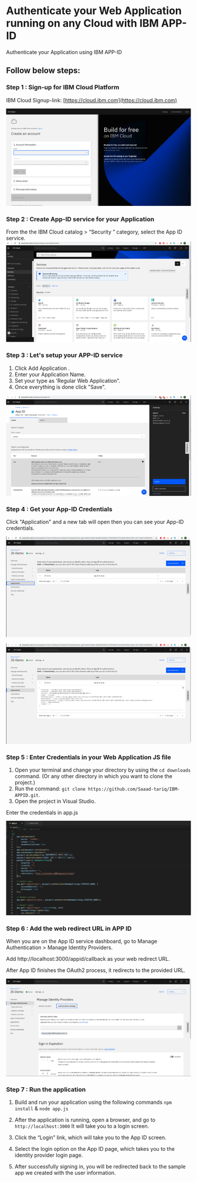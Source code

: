 # Authenticate your Web Application running on any Cloud with IBM APP-ID

Authenticate your Application using IBM APP-ID

## Follow below steps:


### Step 1 : Sign-up for IBM Cloud Platform

IBM Cloud Signup-link: [https://cloud.ibm.com](https://cloud.ibm.com)

![GitHub Logo](public/images/7.png)

### Step 2 : Create App-ID service for your Application

From the the IBM Cloud catalog > “Security ” category, select the App ID service. 
![GitHub Logo](public/images/1.png)


### Step 3 : Let's setup your APP-ID service 

1. Click Add Application .
2. Enter your Application Name.
3. Set your type as 'Regular Web Application".
4. Once everything is done click "Save".

![GitHub Logo](public/images/2.png)


### Step 4 : Get your App-ID Credentials

Click "Application" and a new tab will open then you can see your App-ID credentials.

![GitHub Logo](public/images/3.png)

![GitHub Logo](public/images/4.png)


### Step 5 : Enter Credentials in your Web Application JS file

1. Open your terminal and change your directory by using the `cd downloads` command. (Or any other directory in which you want to clone the project.)
2. Run the command: `git clone https://github.com/Saaad-tariq/IBM-APPID.git`.
3. Open the project in Visual Studio.

Enter the credentials in app.js

![GitHub Logo](public/images/5.png)


### Step 6 : Add the web redirect URL in APP ID

When you are on the App ID service dashboard, go to Manage Authentication > Manage Identity Providers.

Add http://localhost:3000/appid/callback as your web redirect URL.

After App ID finishes the OAuth2 process, it redirects to the provided URL.

![GitHub Logo](public/images/8.png)



### Step 7 : Run the application

1. Build and run your application using the following commands
   `npm install` &
  `node app.js`
  
2. After the application is running, open a browser, and go to `http://localhost:3000` It will take you to a login screen.

3. Click the “Login” link, which will take you to the App ID screen.

4. Select the login option on the App ID page, which takes you to the identity provider login page.

5. After successfully signing in, you will be redirected back to the sample app we created with the user information.


